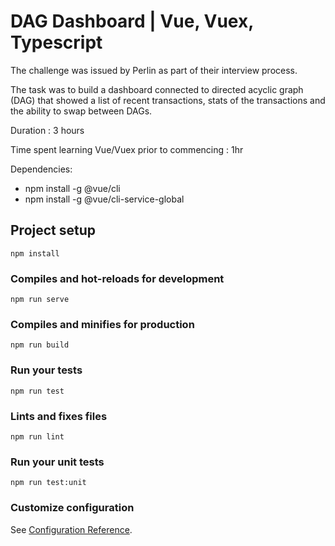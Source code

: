 # DAG Dashboard | Vue, Vuex, Typescript

The challenge was issued by Perlin as part of their interview process.

The task was to build a dashboard connected to directed acyclic graph (DAG) that showed a list of recent transactions, stats of the transactions and the ability to swap between DAGs.

Duration : 3 hours

Time spent learning Vue/Vuex prior to commencing : 1hr

Dependencies:
- npm install -g @vue/cli
- npm install -g @vue/cli-service-global

## Project setup
```
npm install
```

### Compiles and hot-reloads for development
```
npm run serve
```

### Compiles and minifies for production
```
npm run build
```

### Run your tests
```
npm run test
```

### Lints and fixes files
```
npm run lint
```

### Run your unit tests
```
npm run test:unit
```

### Customize configuration
See [Configuration Reference](https://cli.vuejs.org/config/).
